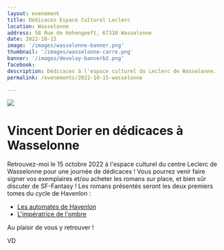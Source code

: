 ```yaml
---
layout: evenement
title: Dédicaces Espace Culturel Leclerc
location: Wasselonne
address: 58 Rue de Hohengoeft, 67310 Wasselonne
date: 2022-10-15
image: '/images/wasselonne-banner.png'
thumbnail: '/images/wasselonne-carre.png'
banner: '/images/develay-bannerb2.png'
facebook:
description: Dédicaces à l'espace culturel du Leclerc de Wasselonne.
permalink: /evenements/2022-10-15-wasselonne

---
```


![]({{page.image}})

# Vincent Dorier en dédicaces à Wasselonne

Retrouvez-moi le 15 octobre 2022 à l'espace culturel du centre Leclerc de Wasselonne pour une journée de dédicaces ! Vous pourrez venir faire signer vos exemplaires et/ou acheter les romans sur place, et bien sûr discuter de SF-Fantasy !
Les romans présentés seront les deux premiers tomes du cycle de Havenlon :

- [Les automates de Havenlon](https://vincentdorier.com/romans/les-automates-de-havenlon)
- [L'impératrice de l'ombre](https://vincentdorier.com/romans/l-imperatrice-de-l-ombre)

Au plaisir de vous y retrouver !
 
VD
